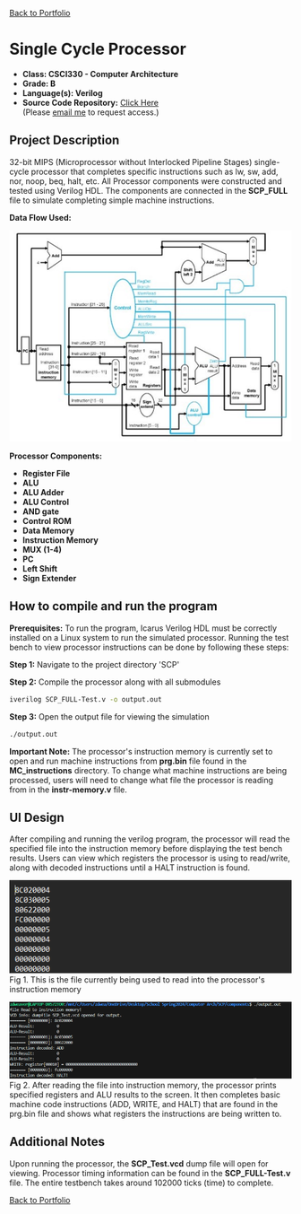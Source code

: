 [Back to Portfolio](./)

Single Cycle Processor
===============

-   **Class: CSCI330 - Computer Architecture** 
-   **Grade: B** 
-   **Language(s): Verilog** 
-   **Source Code Repository:** [Click Here](https://github.com/zachWeav/CSCI330_Single_Cycle_Processor/tree/main) <br>
    (Please [email me](mailto:ZDWeaver@csustudent.net?subject=GitHub%20Access) to request access.)


## Project Description

32-bit MIPS (Microprocessor without Interlocked Pipeline Stages) single-cycle processor that completes specific instructions such as lw, sw, add, nor, noop, beq, halt, etc.
All Processor components were constructed and tested using Verilog HDL.  The components are connected in the __SCP_FULL__ file to simulate completing simple machine instructions.

**Data Flow Used:**

![screenshot](images/project3/dataFlow.jpg)

**Processor Components:**
-    **Register File**
-    **ALU**
-    **ALU Adder**
-    **ALU Control**
-    **AND gate**
-    **Control ROM**
-    **Data Memory**
-    **Instruction Memory**
-    **MUX (1-4)**
-    **PC**
-    **Left Shift**
-    **Sign Extender**

## How to compile and run the program

**Prerequisites:** To run the program, Icarus Verilog HDL must be correctly installed on a Linux system to run the simulated processor.  Running the test bench to view processor instructions can be done by following these steps:

**Step 1:** Navigate to the project directory 'SCP' 

**Step 2:** Compile the processor along with all submodules 
```bash
iverilog SCP_FULL-Test.v -o output.out
```

**Step 3:** Open the output file for viewing the simulation
```bash
./output.out
```

**Important Note:** The processor's instruction memory is currently set to open and run machine instructions from __prg.bin__ file found in the __MC_instructions__ directory.  To change what machine instructions are being processed, users will need to change what file the processor is reading from in the __instr-memory.v__ file.


## UI Design

After compiling and running the verilog program, the processor will read the specified file into the instruction memory before displaying the test bench results.
Users can view which registers the processor is using to read/write, along with decoded instructions until a HALT instruction is found.

![screenshot](images/project3/SCP_PRG_BIN_SS.png)  
Fig 1. This is the file currently being used to read into the processor's instruction memory

![screenshot](images/project3/SCP_PRG_BIN_MCcode_Example.png)  
Fig 2. After reading the file into instruction memory, the processor prints specified registers and ALU results to the screen.  It then completes basic machine code instructions (ADD, WRITE, and HALT) that are found in the prg.bin file and shows what registers the instructions are being written to. 

## Additional Notes
Upon running the processor, the __SCP_Test.vcd__ dump file will open for viewing.  Processor timing information can be found in the __SCP_FULL-Test.v__ file.  The entire testbench takes around 102000 ticks (time) to complete.


[Back to Portfolio](./)

